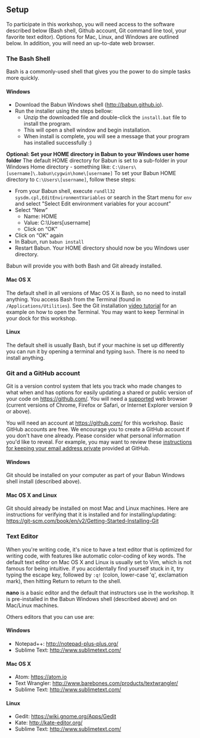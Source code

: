## Setup

To participate in this workshop, you will need access to the software described below (Bash shell, Github account, Git command line tool, your favorite text editor). Options for Mac, Linux, and Windows are outlined below. In addition, you will need an up-to-date web browser.

### The Bash Shell    
Bash is a commonly-used shell that gives you the power to do simple tasks more quickly.

#### Windows
* Download the Babun Windows shell (http://babun.github.io).
* Run the installer using the steps bellow:
    * Unzip the downloaded file and double-click the `install.bat` file to install the program.
    * This will open a shell window and begin installation.
    * When install is complete, you will see a message that your program has installed successfully :)

**Optional: Set your HOME directory in Babun to your Windows user home folder**
The default HOME directory for Babun is set to a sub-folder in your Windows Home directory - something like: `C:\Users\[username]\.babun\cygwin\home\[username]`
To set your Babun HOME directory to `C:\Users\[username]`, follow these steps:
* From your Babun shell, execute `rundll32 sysdm.cpl,EditEnvironmentVariables` or search in the Start menu for `env` and select "Select Edit environment variables for your account”
* Select “New”
    * Name: HOME
    * Value: C:\Users\[username]
    * Click on “OK”
* Click on “OK” again
* In Babun, run `babun install`
* Restart Babun. Your HOME directory should now be you Windows user directory.

Babun will provide you with both Bash and Git already installed.

#### Mac OS X
The default shell in all versions of Mac OS X is Bash, so no need to install anything.  You access Bash from the Terminal (found in `/Applications/Utilities`). See the Git installation [video tutorial](https://www.youtube.com/watch?v=9LQhwETCdwY) for an example on how to open the Terminal. You may want to keep Terminal in your dock for this workshop.

#### Linux
The default shell is usually Bash, but if your machine is set up differently you can run it by opening a terminal and typing `bash`.  There is no need to install anything.

### Git and a GitHub account
Git is a version control system that lets you track who made changes to what when and has options for easily updating a shared or public version of your code on https://github.com/. You will need a [supported](https://help.github.com/articles/supported-browsers/) web browser (current versions of Chrome, Firefox or Safari, or Internet Explorer version 9 or above).

You will need an account at https://github.com/ for this workshop. Basic GitHub accounts are free. We encourage you to create a GitHub account if you don't have one already. Please consider what personal information you'd like to reveal. For example, you may want to review these [instructions for keeping your email address private](https://help.github.com/articles/keeping-your-email-address-private/) provided at GitHub.

#### Windows
Git should be installed on your computer as part of your Babun Windows shell install (described above).

#### Mac OS X and Linux
Git should already be installed on most Mac and Linux machines. Here are instructions for verifying that it is installed and for installing/updating: https://git-scm.com/book/en/v2/Getting-Started-Installing-Git

### Text Editor
When you're writing code, it's nice to have a text editor that is optimized for writing code, with features like automatic color-coding of key words. The default text editor on Mac OS X and Linux is usually set to Vim, which is not famous for being intuitive.  if you accidentally find yourself stuck in it, try typing the escape key, followed by `:q!` (colon, lower-case 'q', exclamation mark), then hitting Return to return to the shell.

**nano** is a basic editor and the default that instructors use in the workshop. It is pre-installed in the Babun Windows shell (described above) and on Mac/Linux machines.

Others editors that you can use are:

#### Windows
* Notepad++: http://notepad-plus-plus.org/
* Sublime Text: http://www.sublimetext.com/

#### Mac OS X
* Atom: https://atom.io
* Text Wrangler: http://www.barebones.com/products/textwrangler/
* Sublime Text: http://www.sublimetext.com/

#### Linux
* Gedit: https://wiki.gnome.org/Apps/Gedit
* Kate: http://kate-editor.org/
* Sublime Text: http://www.sublimetext.com/
